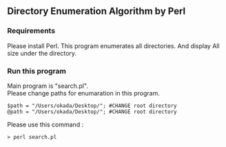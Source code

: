 ## Directory Enumeration Algorithm by Perl
### Requirements
Please install Perl. This program enumerates all directories. And display All size under the directory.
### Run this program
Main program is "search.pl".  
Please change paths for enumaration in this program.

```
$path = "/Users/okada/Desktop/"; #CHANGE root directory
@path = "/Users/okada/Desktop/"; #CHANGE root directory
```

 
Please use this command :  

```
> perl search.pl
```
